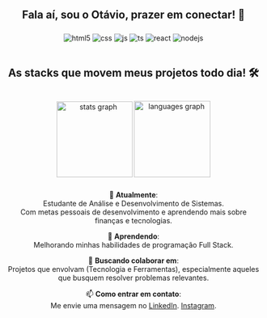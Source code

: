 <div align="center">
  
## Fala aí, sou o Otávio, prazer em conectar! 🚀

###
<div align="center">
<div style="display: inline_block">
  <img align="center" alt="html5" src="https://img.shields.io/badge/HTML5-E34F26?style=for-the-badge&logo=html5&logoColor=white" />
  <img align="center" alt="css" src="https://img.shields.io/badge/CSS3-1572B6?style=for-the-badge&logo=css3&logoColor=white" />
  <img align="center" alt="js" src="https://img.shields.io/badge/JavaScript-F7DF1E?style=for-the-badge&logo=javascript&logoColor=black" />
  <img align="center" alt="ts" src="https://img.shields.io/badge/TypeScript-007ACC?style=for-the-badge&logo=typescript&logoColor=white" />
  <img align="center" alt="react" src="https://img.shields.io/badge/React-20232A?style=for-the-badge&logo=react&logoColor=61DAFB" />
  <img align="center" alt="nodejs" src="https://img.shields.io/badge/Node.js-43853D?style=for-the-badge&logo=node.js&logoColor=white" />
</div><br/>

## As stacks que movem meus projetos todo dia! 🛠️

<br clear="both">

<div align="center">
  <img src="https://github-readme-stats.vercel.app/api?username=OtavioAdsBr&hide_title=false&hide_rank=false&show_icons=true&include_all_commits=true&count_private=true&disable_animations=false&theme=dracula&locale=en&hide_border=false&order=1&custom_title=Estat%C3%ADsticas" height="150" alt="stats graph"  />
  <img src="https://github-readme-stats.vercel.app/api/top-langs?username=OtavioAdsBr&locale=en&hide_title=false&layout=compact&card_width=320&langs_count=5&theme=dracula&hide_border=false&order=2&custom_title=Minhas%20Linguagens" height="151" alt="languages graph"  />
  
</div>

###

🔭 **Atualmente**:  
 Estudante de Análise e Desenvolvimento de Sistemas.  
 Com metas pessoais de desenvolvimento e aprendendo mais sobre finanças e tecnologias.  

🌱 **Aprendendo**:  
 Melhorando minhas habilidades de programação Full Stack.  

👯 **Buscando colaborar em**:  
 Projetos que envolvam (Tecnologia e Ferramentas), especialmente aqueles que busquem resolver problemas relevantes.

📫 **Como entrar em contato**:  
 Me envie uma mensagem no [LinkedIn](https://linkedin.com/in/otaviovinicius05). [Instagram](https://www.instagram.com/pele.bra).


